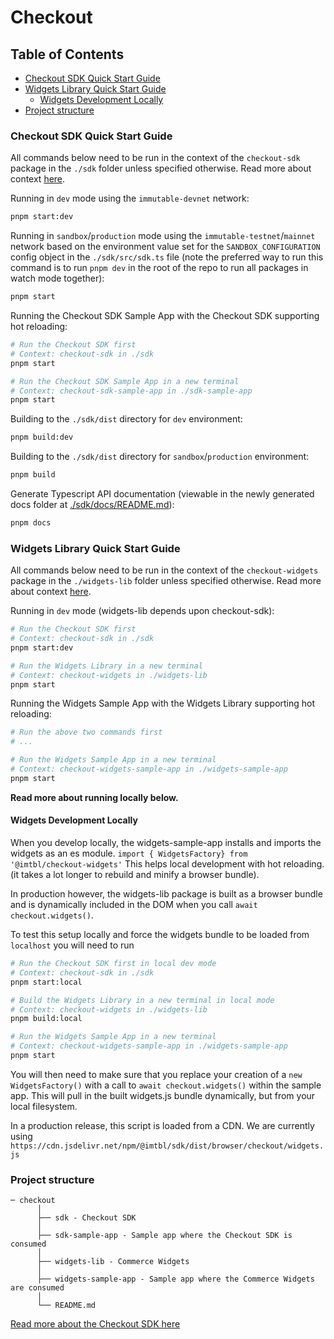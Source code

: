# Checkout

## Table of Contents

- [Checkout SDK Quick Start Guide](#checkout-sdk-quick-start-guide)
- [Widgets Library Quick Start Guide](#widgets-library-quick-start-guide)
  - [Widgets Development Locally](#widgets-development-locally)
- [Project structure](#project-structure)

### Checkout SDK Quick Start Guide

All commands below need to be run in the context of the `checkout-sdk` package in the `./sdk` folder unless specified otherwise. Read more about context [here](../../README.md#context).

Running in `dev` mode using the `immutable-devnet` network:

```bash
pnpm start:dev
```

Running in `sandbox`/`production` mode using the `immutable-testnet`/`mainnet` network based on the environment value set for the `SANDBOX_CONFIGURATION` config object in the `./sdk/src/sdk.ts` file (note the preferred way to run this command is to run `pnpm dev` in the root of the repo to run all packages in watch mode together):

```bash
pnpm start
```

Running the Checkout SDK Sample App with the Checkout SDK supporting hot reloading:

```bash
# Run the Checkout SDK first
# Context: checkout-sdk in ./sdk
pnpm start

# Run the Checkout SDK Sample App in a new terminal
# Context: checkout-sdk-sample-app in ./sdk-sample-app
pnpm start
```

Building to the `./sdk/dist` directory for `dev` environment:

```bash
pnpm build:dev
```

Building to the `./sdk/dist` directory for `sandbox`/`production` environment:

```bash
pnpm build
```

Generate Typescript API documentation (viewable in the newly generated docs folder at [./sdk/docs/README.md](./sdk/docs/README.md)):

```bash
pnpm docs
```

### Widgets Library Quick Start Guide

All commands below need to be run in the context of the `checkout-widgets` package in the `./widgets-lib` folder unless specified otherwise. Read more about context [here](../../README.md#context).

Running in `dev` mode (widgets-lib depends upon checkout-sdk):

```bash
# Run the Checkout SDK first
# Context: checkout-sdk in ./sdk
pnpm start:dev

# Run the Widgets Library in a new terminal
# Context: checkout-widgets in ./widgets-lib
pnpm start
```

Running the Widgets Sample App with the Widgets Library supporting hot reloading:

```bash
# Run the above two commands first
# ...

# Run the Widgets Sample App in a new terminal
# Context: checkout-widgets-sample-app in ./widgets-sample-app
pnpm start
```

**Read more about running locally below.**

#### Widgets Development Locally

When you develop locally, the widgets-sample-app installs and imports the widgets as an es module. `import { WidgetsFactory} from '@imtbl/checkout-widgets'` This helps local development with hot reloading. (it takes a lot longer to rebuild and minify a browser bundle).

In production however, the widgets-lib package is built as a browser bundle and is dynamically included in the DOM when you call `await checkout.widgets()`.

To test this setup locally and force the widgets bundle to be loaded from `localhost` you will need to run

```bash
# Run the Checkout SDK first in local dev mode
# Context: checkout-sdk in ./sdk
pnpm start:local
```

```bash
# Build the Widgets Library in a new terminal in local mode
# Context: checkout-widgets in ./widgets-lib
pnpm build:local
```

```bash
# Run the Widgets Sample App in a new terminal
# Context: checkout-widgets-sample-app in ./widgets-sample-app
pnpm start
```

You will then need to make sure that you replace your creation of a `new WidgetsFactory()` with a call to `await checkout.widgets()` within the sample app. This will pull in the built widgets.js bundle dynamically, but from your local filesystem.

In a production release, this script is loaded from a CDN. We are currently using `https://cdn.jsdelivr.net/npm/@imtbl/sdk/dist/browser/checkout/widgets.js`

### Project structure

```
─ checkout
      │
      ├── sdk - Checkout SDK
      │
      ├── sdk-sample-app - Sample app where the Checkout SDK is consumed
      │
      ├── widgets-lib - Commerce Widgets
      │
      ├── widgets-sample-app - Sample app where the Commerce Widgets are consumed
      │
      └── README.md
```

[Read more about the Checkout SDK here](../../README.md#checkout)